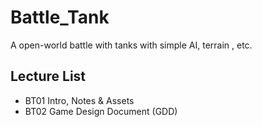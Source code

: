 # Battle_Tank
A open-world battle with tanks with simple AI, terrain , etc.

## Lecture List
* BT01 Intro, Notes & Assets
* BT02 Game Design Document (GDD)
